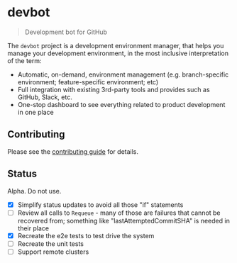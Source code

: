 # devbot

> Development bot for GitHub

The `devbot` project is a development environment manager, that helps you manage your development environment, in the
most inclusive interpretation of the term:

* Automatic, on-demand, environment management (e.g. branch-specific environment; feature-specific environment; etc)
* Full integration with existing 3rd-party tools and provides such as GitHub, Slack, etc.
* One-stop dashboard to see everything related to product development in one place

## Contributing

Please see the [contributing guide](.github/CONTRIBUTING.md) for details.

## Status

Alpha. Do not use.

- [x] Simplify status updates to avoid all those "if" statements
- [ ] Review all calls to `Requeue` - many of those are failures that cannot be recovered from; something like "lastAttemptedCommitSHA" is needed in their place
- [x] Recreate the e2e tests to test drive the system
- [ ] Recreate the unit tests
- [ ] Support remote clusters
